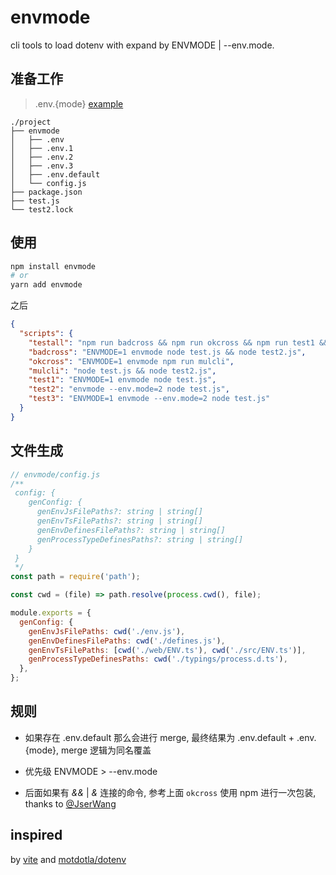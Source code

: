# envmode

cli tools to load dotenv with expand by ENVMODE | --env.mode.

## 准备工作

> .env.{mode} [example](https://github.com/charlzyx/envmode/tree/master/example)

```
./project
├── envmode
│   ├── .env
│   ├── .env.1
│   ├── .env.2
│   ├── .env.3
│   ├── .env.default
│   └── config.js
├── package.json
├── test.js
└── test2.lock
```

## 使用

```sh
npm install envmode
# or
yarn add envmode
```

之后

```json
{
  "scripts": {
    "testall": "npm run badcross && npm run okcross && npm run test1 && npm run test2 && npm run test3",
    "badcross": "ENVMODE=1 envmode node test.js && node test2.js",
    "okcross": "ENVMODE=1 envmode npm run mulcli",
    "mulcli": "node test.js && node test2.js",
    "test1": "ENVMODE=1 envmode node test.js",
    "test2": "envmode --env.mode=2 node test.js",
    "test3": "ENVMODE=1 envmode --env.mode=2 node test.js"
  }
}
```

## 文件生成

```js
// envmode/config.js
/**
 config: {
    genConfig: {
      genEnvJsFilePaths?: string | string[]
      genEnvTsFilePaths?: string | string[]
      genEnvDefinesFilePaths?: string | string[]
      genProcessTypeDefinesPaths?: string | string[]
    }
 }
 */
const path = require('path');

const cwd = (file) => path.resolve(process.cwd(), file);

module.exports = {
  genConfig: {
    genEnvJsFilePaths: cwd('./env.js'),
    genEnvDefinesFilePaths: cwd('./defines.js'),
    genEnvTsFilePaths: [cwd('./web/ENV.ts'), cwd('./src/ENV.ts')],
    genProcessTypeDefinesPaths: cwd('./typings/process.d.ts'),
  },
};
```

## 规则

- 如果存在 .env.default 那么会进行 merge, 最终结果为 .env.default + .env.{mode}, merge 逻辑为同名覆盖

- 优先级 ENVMODE > --env.mode

- 后面如果有 *&&* | *&* 连接的命令, 参考上面 `okcross` 使用 npm 进行一次包装, thanks to [@JserWang](https://github.com/JserWang)


## inspired

by [vite](https://vitejs.dev/) and [motdotla/dotenv](https://github.com/motdotla/dotenv)
